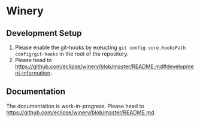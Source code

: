 # Winery

## Development Setup

1. Please enable the git-hooks by exeucting `git config core.hooksPath config/git-hooks` in the root of the repository.
2. Please head to <https://github.com/eclipse/winery/blob/master/README.md#development-information>.

## Documentation

The documentation is work-in-progress.
Please head to <https://github.com/eclipse/winery/blob/master/README.md>.

